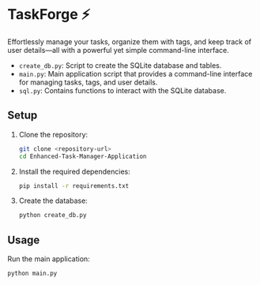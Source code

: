 # TaskForge ⚡

Effortlessly manage your tasks, organize them with tags, and keep track of user details—all with a powerful yet simple command-line interface.

- `create_db.py`: Script to create the SQLite database and tables.
- `main.py`: Main application script that provides a command-line interface for managing tasks, tags, and user details.
- `sql.py`: Contains functions to interact with the SQLite database.

## Setup

1. Clone the repository:
    ```sh
    git clone <repository-url>
    cd Enhanced-Task-Manager-Application
    ```

2. Install the required dependencies:
    ```sh
    pip install -r requirements.txt
    ```

3. Create the database:
    ```sh
    python create_db.py
    ```

## Usage

Run the main application:
```sh
python main.py
